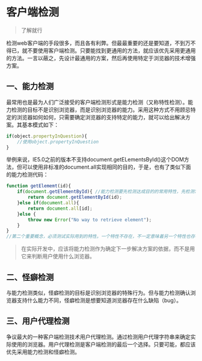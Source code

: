 # 客户端检测
> 了解就行

检测web客户端的手段很多，而且各有利弊。但最最重要的还是要知道，不到万不得已，就不要使用客户端检测。只要能找到更通用的方法，就应该优先采用更通用的方法。一言以蔽之，先设计最通用的方案，然后再使用特定于浏览器的技术增强方案。

## 一、能力检测
最常用也是最为人们广泛接受的客户端检测形式是能力检测（又称特性检测）。能力检测的目标不是识别浏览器，而是识别浏览器的能力。采用这种方式不用顾忌特定的浏览器如何如何，只需要确定浏览器的支持特定的能力，就可以给出解决方案。其基本模式如下：
```javascript
if(object.propertyInQuestion){
    //使用object.propertyInQuestion
}
```
举例来说，IE5.0之前的版本不支持document.getELementsById()这个DOM方法，但可以使用非标准的document.all实现相同的目的，于是，也有了类似下面的能力检测代码：
```javascript
function getElememt(id){
    if(document.getElementById){ //能力检测要先检测达成目的的常用特性，先检测常用特性以保证代码最优化（第一个重要概念）
        return document.getElementById(id);
    }else if(document.all){
        return document.all[id];
    }else {
        throw new Error("No way to retrieve element");
    }
}
//第二个重要概念，必须测试实际用到的特性。一个特性不存在，不一定意味着另一个特性也存在。

```
> 在实际开发中，应该将能力检测作为确定下一步解决方案的依据，而不是用它来判断用户使用什么浏览器。

## 二、怪癖检测
与能力检测类似，怪癖检测的目标是识别浏览器的特殊行为。但与能力检测确认浏览器支持什么能力不同，怪癖检测是想要知道浏览器存在什么缺陷（bug）。

## 三、用户代理检测
争议最大的一种客户端检测技术用户代理检测。通过检测用户代理字符串来确定实际使用的浏览器。用户代理检测是客户端检测的最后一个选择。只要可能，都应该优先采用能力检测和怪癖检测。








